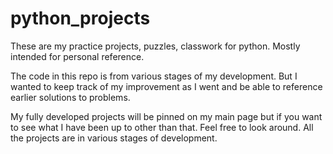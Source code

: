 # python_projects
These are my practice projects, puzzles, classwork for python.
Mostly intended for personal reference. 

The code in this repo is from various stages of my development. But I wanted to keep track of my improvement as I went and be able to reference earlier solutions to problems.

My fully developed projects will be pinned on my main page but if you want to see what I have been up to other than that. Feel free to look around. All the projects are in various stages of development.
